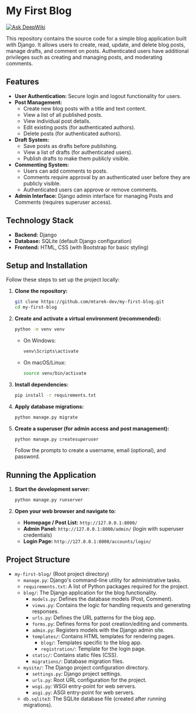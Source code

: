 # My First Blog
[![Ask DeepWiki](https://devin.ai/assets/askdeepwiki.png)](https://deepwiki.com/mtarek-dev/my-first-blog)

This repository contains the source code for a simple blog application built with Django. It allows users to create, read, update, and delete blog posts, manage drafts, and comment on posts. Authenticated users have additional privileges such as creating and managing posts, and moderating comments.

## Features

*   **User Authentication:** Secure login and logout functionality for users.
*   **Post Management:**
    *   Create new blog posts with a title and text content.
    *   View a list of all published posts.
    *   View individual post details.
    *   Edit existing posts (for authenticated authors).
    *   Delete posts (for authenticated authors).
*   **Draft System:**
    *   Save posts as drafts before publishing.
    *   View a list of drafts (for authenticated users).
    *   Publish drafts to
make them publicly visible.
*   **Commenting System:**
    *   Users can add comments to posts.
    *   Comments require approval by an authenticated user before they are publicly visible.
    *   Authenticated users can approve or remove comments.
*   **Admin Interface:** Django admin interface for managing Posts and Comments (requires superuser access).

## Technology Stack

*   **Backend:** Django
*   **Database:** SQLite (default Django configuration)
*   **Frontend:** HTML, CSS (with Bootstrap for basic styling)

## Setup and Installation

Follow these steps to set up the project locally:

1.  **Clone the repository:**
    ```bash
    git clone https://github.com/mtarek-dev/my-first-blog.git
    cd my-first-blog
    ```

2.  **Create and activate a virtual environment (recommended):**
    ```bash
    python -m venv venv
    ```
    *   On Windows:
        ```bash
        venv\Scripts\activate
        ```
    *   On macOS/Linux:
        ```bash
        source venv/bin/activate
        ```

3.  **Install dependencies:**
    ```bash
    pip install -r requirements.txt
    ```

4.  **Apply database migrations:**
    ```bash
    python manage.py migrate
    ```

5.  **Create a superuser (for admin access and post management):**
    ```bash
    python manage.py createsuperuser
    ```
    Follow the prompts to create a username, email (optional), and password.

## Running the Application

1.  **Start the development server:**
    ```bash
    python manage.py runserver
    ```

2.  **Open your web browser and navigate to:**
    *   **Homepage / Post List:** `http://127.0.0.1:8000/`
    *   **Admin Panel:** `http://127.0.0.1:8000/admin/` (login with superuser credentials)
    *   **Login Page:** `http://127.0.0.1:8000/accounts/login/`

## Project Structure

*   `my-first-blog/` (Root project directory)
    *   `manage.py`: Django's command-line utility for administrative tasks.
    *   `requirements.txt`: A list of Python packages required for the project.
    *   `blog/`: The Django application for the blog functionality.
        *   `models.py`: Defines the database models (Post, Comment).
        *   `views.py`: Contains the logic for handling requests and generating responses.
        *   `urls.py`: Defines the URL patterns for the blog app.
        *   `forms.py`: Defines forms for post creation/editing and comments.
        *   `admin.py`: Registers models with the Django admin site.
        *   `templates/`: Contains HTML templates for rendering pages.
            *   `blog/`: Templates specific to the blog app.
            *   `registration/`: Template for the login page.
        *   `static/`: Contains static files (CSS).
        *   `migrations/`: Database migration files.
    *   `mysite/`: The Django project configuration directory.
        *   `settings.py`: Django project settings.
        *   `urls.py`: Root URL configuration for the project.
        *   `wsgi.py`: WSGI entry-point for web servers.
        *   `asgi.py`: ASGI entry-point for web servers.
    *   `db.sqlite3`: The SQLite database file (created after running migrations).
